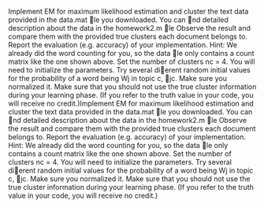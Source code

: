 Implement EM for maximum likelihood estimation and cluster the text data provided in the data.mat le
you downloaded. You can nd detailed description about the data in the homework2.m le Observe the
result and compare them with the provided true clusters each document belongs to. Report the evaluation
(e.g. accuracy) of your implementation.
Hint: We already did the word counting for you, so the data le only contains a count matrix like the
one shown above. Set the number of clusters nc = 4. You will need to initialize the parameters. Try
several dierent random initial values for the probability of a word being Wj in topic c, jc. Make sure you
normalized it. Make sure that you should not use the true cluster information during your learning phase.
(If you refer to the truth value in your code, you will receive no credit.)Implement EM for maximum likelihood estimation and cluster the text data provided in the data.mat le
you downloaded. You can nd detailed description about the data in the homework2.m le Observe the
result and compare them with the provided true clusters each document belongs to. Report the evaluation
(e.g. accuracy) of your implementation.
Hint: We already did the word counting for you, so the data le only contains a count matrix like the
one shown above. Set the number of clusters nc = 4. You will need to initialize the parameters. Try
several dierent random initial values for the probability of a word being Wj in topic c, jc. Make sure you
normalized it. Make sure that you should not use the true cluster information during your learning phase.
(If you refer to the truth value in your code, you will receive no credit.)
